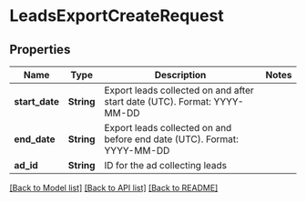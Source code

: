 # LeadsExportCreateRequest

## Properties

Name | Type | Description | Notes
------------ | ------------- | ------------- | -------------
**start_date** | **String** | Export leads collected on and after start date (UTC). Format: YYYY-MM-DD | 
**end_date** | **String** | Export leads collected on and before end date (UTC). Format: YYYY-MM-DD | 
**ad_id** | **String** | ID for the ad collecting leads | 

[[Back to Model list]](../README.md#documentation-for-models) [[Back to API list]](../README.md#documentation-for-api-endpoints) [[Back to README]](../README.md)


